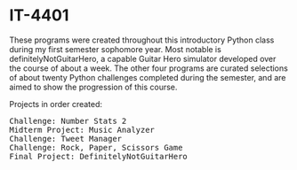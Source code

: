# IT-4401

These programs were created throughout this introductory Python class during my first semester sophomore year. Most notable is definitelyNotGuitarHero, a capable Guitar Hero simulator developed over the course of about a week. The other four programs are curated selections of about twenty Python challenges completed during the semester, and are aimed to show the progression of this course.

Projects in order created:
<pre>
Challenge: Number Stats 2
Midterm Project: Music Analyzer
Challenge: Tweet Manager
Challenge: Rock, Paper, Scissors Game
Final Project: DefinitelyNotGuitarHero
</pre>

